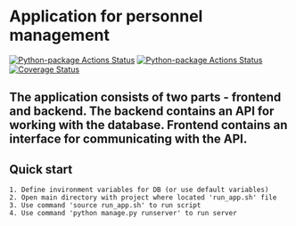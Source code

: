 # Application for personnel management
[![Python-package Actions Status](https://github.com/akimov228aleksei/DRF/workflows/Linter/badge.svg?branch=dev)](https://github.com/akimov228aleksei/DRF/actions)
[![Python-package Actions Status](https://github.com/akimov228aleksei/DRF/workflows/Coverage/badge.svg?branch=dev)](https://github.com/akimov228aleksei/DRF/actions)
[![Coverage Status](https://coveralls.io/repos/github/akimov228aleksei/DRF/badge.svg?branch=dev)](https://coveralls.io/github/akimov228aleksei/DRF?branch=dev)

## The application consists of two parts - frontend and backend. The backend contains an API for working with the database. Frontend contains an interface for communicating with the API.

## Quick start
    1. Define invironment variables for DB (or use default variables)
    2. Open main directory with project where located 'run_app.sh' file
    3. Use command 'source run_app.sh' to run script
    4. Use command 'python manage.py runserver' to run server


    